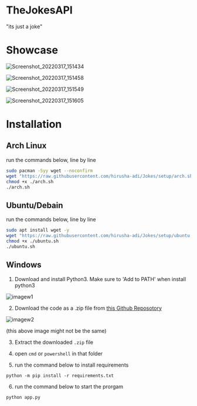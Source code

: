 # TheJokesAPI

"its just a joke"

# Showcase

![Screenshot_20220317_151434](https://user-images.githubusercontent.com/36286877/158782061-978ec562-0061-43f6-80f9-22b0262fd029.png)

![Screenshot_20220317_151458](https://user-images.githubusercontent.com/36286877/158782132-cc25a515-c845-4b8f-8728-3c383a0a892b.png)

![Screenshot_20220317_151549](https://user-images.githubusercontent.com/36286877/158782291-0580c5bb-1f77-4f3f-a71e-4303ab94d4d4.png)

![Screenshot_20220317_151605](https://user-images.githubusercontent.com/36286877/158782328-ac566e91-d62f-4407-88e4-c2b4541311ed.png)


# Installation

## Arch Linux

run the commands below, line by line

```bash
sudo pacman -Syy wget --noconfirm
wget "https://raw.githubusercontent.com/hirusha-adi/Jokes/setup/arch.sh"
chmod +x ./arch.sh
./arch.sh
```

## Ubuntu/Debain

run the commands below, line by line

```bash
sudo apt install wget -y
wget "https://raw.githubusercontent.com/hirusha-adi/Jokes/setup/ubuntu.sh"
chmod +x ./ubuntu.sh
./ubuntu.sh
```

## Windows

1. Download and install Python3. Make sure to 'Add to PATH' when install python3

![imagew1](https://www.tutorials24x7.com/uploads/2019-12-26/files/3-tutorials24x7-python-windows-install.png)

2. Download the code as a .zip file from [this Github Reposotory](https://github.com/hirusha-adi/Discord-Channel-Attacthment-Save)

![imagew2](https://cdn.discordapp.com/attachments/935515175073763398/937186561299197952/unknown.png)

(this above image might not be the same)

3. Extract the downloaded `.zip` file

4. open `cmd` or `powershell` in that folder

5. run the command below to install requirements

```
python -m pip install -r requirements.txt
```

6. run the command below to start the prorgam

```
python app.py
```
